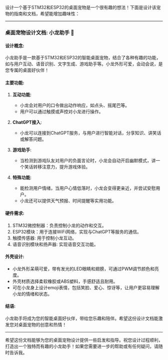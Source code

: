 设计一个基于STM32和ESP32的桌面宠物是一个很有趣的想法！下面是设计该宠物的指南和文档，希望能增加趣味性：

---

### 桌面宠物设计文档: 小龙助手 🐉

#### 设计概念:
小龙助手是一款基于STM32和ESP32的智能桌面宠物，结合了各种有趣的功能，如与用户互动、语音识别、文字生成、游戏助手等。小龙外形可爱，会动会说，是您专属的桌面好伙伴！

#### 主要功能:
1. **互动功能**:
   - 小龙会对用户的口令做出动作响应，如点头、摇尾巴等。
   - 用户可以通过触摸或声控对小龙进行操作。

2. **ChatGPT接入**:
   - 小龙可以连接到ChatGPT服务，与用户进行智能对话，分享知识、讲笑话或解答问题。

3. **游戏助手**:
   - 当检测到游戏队友对用户的负面言论时，小龙会自动开启幽默模式，讲一个笑话转移注意力，提升游戏体验。

4. **特殊功能**:
   - 能检测用户情绪，当用户心情低落时，小龙会变得更亲近，并尝试安慰用户。
   - 小龙还可以提供天气预报、时间提醒等实用功能。

#### 硬件需求:
1. STM32微控制器：负责控制小龙的动作和交互。
2. ESP32模块：用于连接WiFi网络，实现与ChatGPT等服务的通信。
3. 触摸传感器: 用于控制小龙互动。
4. 语音识别模块和扬声器: 实现语音交互功能。

#### 外壳设计:
- 小龙外形呆萌可爱，带有发光的LED眼睛和翅膀，可通过PWM调节颜色和亮度。
- 外壳材质选择柔软橡胶或ABS塑料，手感舒适且耐用。
- 可在小龙身上设计emoji表情，包括笑脸、爱心、惊讶等，让用户更容易理解小龙的情绪和状态。

#### 结语:
小龙助手将成为您的智能桌面好伙伴，带给您乐趣和陪伴。希望这份设计文档能激发您对桌面宠物的创意和热情！

---

希望这份文档能够为您的桌面宠物设计提供一些启发和指导。祝您设计过程顺利，打造出一个独特而有趣的小龙助手！如果您需要进一步的帮助或有任何疑问，请随时告诉我。
